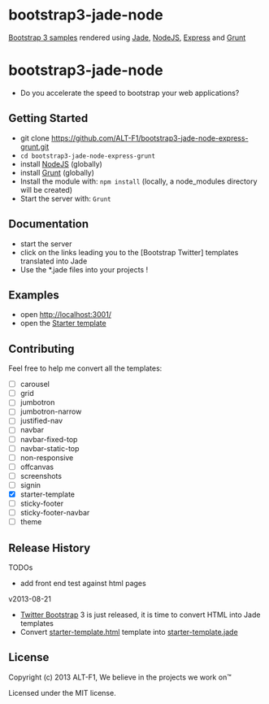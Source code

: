 bootstrap3-jade-node
====================

[Bootstrap 3 samples] rendered using [Jade], [NodeJS], [Express] and [Grunt]

# bootstrap3-jade-node

+ Do you accelerate the speed to bootstrap your web applications?

## Getting Started
+ git clone https://github.com/ALT-F1/bootstrap3-jade-node-express-grunt.git
+ `cd bootstrap3-jade-node-express-grunt`
+ install [NodeJS] (globally)
+ install [Grunt] (globally)
+ Install the module with: `npm install` (locally, a node_modules directory will be created)
+ Start the server with: `Grunt`

## Documentation

+ start the server
+ click on the links leading you to the [Bootstrap Twitter] templates translated into Jade
+ Use the *.jade files into your projects !

## Examples

+ open [http://localhost:3001/](http://localhost:3001/)
+ open the [Starter template](http://localhost:3001/template/starter-template)

## Contributing
Feel free to help me convert all the templates:

+ [ ] carousel
+ [ ] grid
+ [ ] jumbotron
+ [ ] jumbotron-narrow
+ [ ] justified-nav
+ [ ] navbar
+ [ ] navbar-fixed-top
+ [ ] navbar-static-top
+ [ ] non-responsive
+ [ ] offcanvas
+ [ ] screenshots
+ [ ] signin
+ [X] starter-template
+ [ ] sticky-footer
+ [ ] sticky-footer-navbar
+ [ ] theme

## Release History

TODOs

+ add front end test against html pages

v2013-08-21

+ [Twitter Bootstrap] 3 is just released, it is time to convert HTML into Jade templates
+ Convert [starter-template.html](http://twbs.github.io/bootstrap/examples/starter-template/) template into [starter-template.jade](https://github.com/ALT-F1/bootstrap3-jade-node-express-grunt/tree/master/app/views/bootstrap3-templates)

## License
Copyright (c) 2013 ALT-F1, We believe in the projects we work on™

Licensed under the MIT license.



[Bootstrap 3 samples]: http://twbs.github.io/bootstrap/getting-started/#examples
[ALT-F1]: http://www.alt-f1.be
[AngularJS]: http://angularjs.org/
[Connect]: http://www.senchalabs.org/connect/
[Express]: http://expressjs.com/
[Font Awesome]: http://fortawesome.github.io/Font-Awesome/
[Google APIs]: https://developers.google.com/compute/docs/api/libraries
[Google Compute Engine API Reference]: https://developers.google.com/compute/docs/reference/latest/
[Google Compute Engine API]: https://developers.google.com/compute/docs/api/libraries
[Google Compute Engine]: https://cloud.google.com/products/compute-engine
[Grunt-nodemon]: https://github.com/remy/nodemon
[Grunt]: http://gruntjs.com/
[Istanbul]: https://github.com/gotwarlost/istanbul
[Jade]: http://jade-lang.com/
[Jasmine]: http://pivotal.github.io/jasmine/
[Javascript]: https://developer.mozilla.org/en-US/docs/Web/JavaScript
[Karma]: http://karma-runner.github.io/
[log4js]: https://github.com/nomiddlename/log4js-node
[matchdep]: https://npmjs.org/package/matchdep
[Mocha]: http://visionmedia.github.io/mocha/
[MongoDB]: http://www.mongodb.org/
[MongoHQ]: https://www.mongohq.com
[MongoLab]: https://mongolab.com
[Mongoose]: http://mongoosejs.com/
[Node inspector]: https://github.com/node-inspector/node-inspector
[NodeJS]: http://nodejs.org/
[NPM]: http://npmjs.org/
[Professional Node JS book]: http://astore.amazon.fr/i14ynet-21/detail/1118185463
[Professional Node JS Source Code]: https://github.com/ALT-F1/nodejs-professional
[Python]: http://www.python.org
[SIMOGGA COMPUTE WEB source code]: https://bitbucket.org/amiasystems/simogga-compute-web
[SIMOGGA CORE source code]: https://bitbucket.org/amiaconsulting/simogga-core
[Spacelab stylesheet]: http://bootswatch.com/2/spacelab/
[Twitter Bootstrap for Compass]: https://github.com/vwall/compass-twitter-bootstrap
[Twitter Bootstrap]: http://getbootstrap.com/
[Ubuntu]: http://www.ubuntu.com/
[Yeoman]: http://yeoman.io/